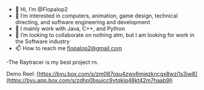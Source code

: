 - 👋 Hi, I’m @Flopalop2
- 👀 I’m interested in computers, animation, game design, technical directing, and software engineering and development
- 🌱 I mainly work with Java, C++, and Python
- 💞️ I’m looking to collaborate on nothing atm, but I am looking for work in the Software industry
- 📫 How to reach me flopalop2@gmail.com

-The Raytracer is my best project rn. 

Demo Reel: [https://byu.box.com/s/zm087osu4zwx6mjezkncgx8wzi1s3jw8](https://byu.app.box.com/s/zdhp0bsuicc9ytqklq48kt42m7haab9l)

<!---
Flopalop2/Flopalop2 is a ✨ special ✨ repository because its `README.md` (this file) appears on your GitHub profile.
You can click the Preview link to take a look at your changes.
--->
